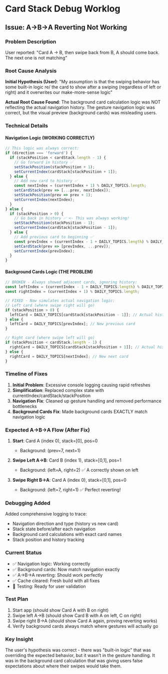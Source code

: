 # Card Stack Debug Worklog

## Issue: A->B->A Reverting Not Working

### Problem Description
User reported: "Card A -> B, then swipe back from B, A should come back. The next one is not matching"

### Root Cause Analysis

**Initial Hypothesis (User)**: "My assumption is that the swiping behavior has some built-in logic re/ the card to show after a swiping (regardless of left or right) and it overwrites our make-more-sense logic"

**Actual Root Cause Found**: The background card calculation logic was NOT reflecting the actual navigation history. The gesture navigation logic was correct, but the visual preview (background cards) was misleading users.

### Technical Details

#### Navigation Logic (WORKING CORRECTLY)
```javascript
// This logic was always correct:
if (direction === 'forward') {
  if (stackPosition < cardStack.length - 1) {
    // Go forward in history ✅
    setStackPosition(stackPosition + 1);
    setCurrentIndex(cardStack[stackPosition + 1]);
  } else {
    // Add new card to history ✅
    const nextIndex = (currentIndex + 1) % DAILY_TOPICS.length;
    setCardStack(prev => [...prev, nextIndex]);
    setStackPosition(prev => prev + 1);
    setCurrentIndex(nextIndex);
  }
} else {
  if (stackPosition > 0) {
    // Go back in history ✅ <- This was always working!
    setStackPosition(stackPosition - 1);
    setCurrentIndex(cardStack[stackPosition - 1]);
  } else {
    // Add previous card to beginning ✅
    const prevIndex = (currentIndex - 1 + DAILY_TOPICS.length) % DAILY_TOPICS.length;
    setCardStack(prev => [prevIndex, ...prev]);
    setCurrentIndex(prevIndex);
  }
}
```

#### Background Cards Logic (THE PROBLEM)
```javascript
// BROKEN - Always showed adjacent cards, ignoring history:
const leftIndex = (currentIndex - 1 + DAILY_TOPICS.length) % DAILY_TOPICS.length;
const rightIndex = (currentIndex + 1) % DAILY_TOPICS.length;

// FIXED - Now simulates actual navigation logic:
// Left card (where swipe right will go)
if (stackPosition > 0) {
  leftCard = DAILY_TOPICS[cardStack[stackPosition - 1]]; // Actual history
} else {
  leftCard = DAILY_TOPICS[prevIndex]; // New previous card
}

// Right card (where swipe left will go)
if (stackPosition < cardStack.length - 1) {
  rightCard = DAILY_TOPICS[cardStack[stackPosition + 1]]; // Actual history
} else {
  rightCard = DAILY_TOPICS[nextIndex]; // New next card
}
```

### Timeline of Fixes

1. **Initial Problem**: Excessive console logging causing rapid refreshes
2. **Simplification**: Replaced complex state with currentIndex/cardStack/stackPosition
3. **Navigation Fix**: Cleaned up gesture handling and removed performance bottlenecks
4. **Background Cards Fix**: Made background cards EXACTLY match navigation logic

### Expected A->B->A Flow (After Fix)

1. **Start**: Card A (index 0), stack=[0], pos=0
   - Background: (prev=7, next=1)

2. **Swipe Left A->B**: Card B (index 1), stack=[0,1], pos=1
   - Background: (left=A, right=2) ✅ A correctly shown on left

3. **Swipe Right B->A**: Card A (index 0), stack=[0,1], pos=0
   - Background: (left=7, right=1) ✅ Perfect reverting!

### Debugging Added

Added comprehensive logging to trace:
- Navigation direction and type (history vs new card)
- Stack state before/after each navigation
- Background card calculations with exact card names
- Stack position and history tracking

### Current Status

- ✅ Navigation logic: Working correctly
- ✅ Background cards: Now match navigation exactly
- ✅ A->B->A reverting: Should work perfectly
- ✅ Cache cleared: Fresh build with all fixes
- 🔄 Testing: Ready for user validation

### Test Plan

1. Start app (should show Card A with B on right)
2. Swipe left A->B (should show Card B with A on left, C on right)
3. Swipe right B->A (should show Card A again, proving reverting works)
4. Verify background cards always match where gestures will actually go

### Key Insight

The user's hypothesis was correct - there was "built-in logic" that was overriding the expected behavior, but it wasn't in the gesture handling. It was in the background card calculation that was giving users false expectations about where their swipes would take them.